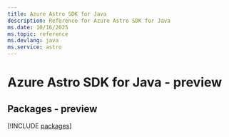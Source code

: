 ```yaml
---
title: Azure Astro SDK for Java
description: Reference for Azure Astro SDK for Java
ms.date: 10/16/2025
ms.topic: reference
ms.devlang: java
ms.service: astro
---
```

# Azure Astro SDK for Java - preview
## Packages - preview
[!INCLUDE [packages](astro-index.md)]